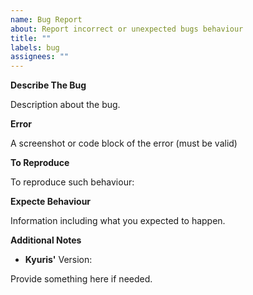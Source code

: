 ```yaml
---
name: Bug Report
about: Report incorrect or unexpected bugs behaviour
title: ""
labels: bug
assignees: ""
---
```


<!-- 

**Before Reporting a Bug:**

- Check if there's an opened issue already to prevent duplicate reports.
- Provide further detailed information about to bugs if an issue is already opened instead of creating a new one.

 -->

 **Describe The Bug**

 Description about the bug.

 **Error**

 A screenshot or code block of the error (must be valid)

 **To Reproduce**

 To reproduce such behaviour:

 **Expecte Behaviour**

 Information including what you expected to happen.

 **Additional Notes**

 * **Kyuris'** Version: 

 Provide something here if needed.